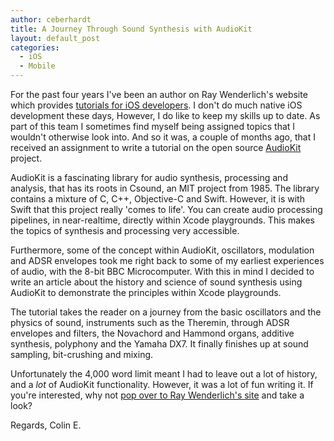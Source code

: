 ```yaml
---
author: ceberhardt
title: A Journey Through Sound Synthesis with AudioKit
layout: default_post
categories:
  - iOS
  - Mobile
---
```


For the past four years I've been an author on Ray Wenderlich's website which provides [tutorials for iOS developers](https://www.raywenderlich.com). I don't do much native iOS development these days, However, I do like to keep my skills up to date. As part of this team I sometimes find myself being assigned topics that I wouldn't otherwise look into. And so it was, a couple of months ago, that I received an assignment to write a tutorial on the open source [AudioKit](http://audiokit.io) project.

AudioKit is a fascinating library for audio synthesis, processing and analysis, that has its roots in Csound, an MIT project from 1985. The library contains a mixture of C, C++, Objective-C and Swift. However, it is with Swift that this project really 'comes to life'. You can create audio processing pipelines, in near-realtime, directly within Xcode playgrounds. This makes the topics of synthesis and processing very accessible.

Furthermore, some of the concept within AudioKit, oscillators, modulation and ADSR envelopes took me right back to some of my earliest experiences of audio, with the 8-bit BBC Microcomputer. With this in mind I decided to write an article about the history and science of sound synthesis using AudioKit to demonstrate the principles within Xcode playgrounds.

The tutorial takes the reader on a journey from the basic oscillators and the physics of sound, instruments such as the Theremin, through ADSR envelopes and filters, the Novachord and Hammond organs, additive synthesis, polyphony and the Yamaha DX7. It finally finishes up at sound sampling, bit-crushing and mixing.

Unfortunately the 4,000 word limit meant I had to leave out a lot of history, and a *lot* of AudioKit functionality. However, it was a lot of fun writing it. If you're interested, why not [pop over to Ray Wenderlich's site](https://www.raywenderlich.com/145770/audiokit-tutorial-getting-started) and take a look?

Regards, Colin E.

